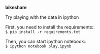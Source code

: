 **bikeshare**

Try playing with the data in ipython

First, you need to install the requirements::  
    `$ pip install -r requirements.txt`

Then, you can start ipython notebook::  
    `$ ipython notebook play.ipynb`

